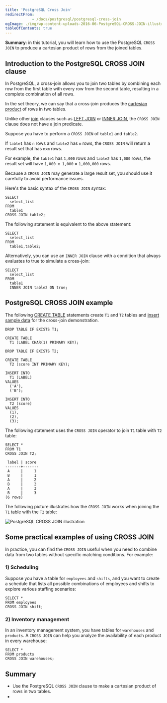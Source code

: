 ```yaml
---
title: 'PostgreSQL Cross Join'
redirectFrom: 
            - /docs/postgresql/postgresql-cross-join
ogImage: ./img/wp-content-uploads-2016-06-PostgreSQL-CROSS-JOIN-illustration.png
tableOfContents: true
---
```


**Summary**: in this tutorial, you will learn how to use the PostgreSQL `CROSS JOIN` to produce a cartesian product of rows from the joined tables.



## Introduction to the PostgreSQL CROSS JOIN clause



In PostgreSQL, a cross-join allows you to join two tables by combining each row from the first table with every row from the second table, resulting in a complete combination of all rows.



In the set theory, we can say that a cross-join produces the [cartesian product](https://en.wikipedia.org/wiki/Cartesian_product) of rows in two tables.



Unlike other [join](/docs/postgresql/postgresql-joins/) clauses such as [LEFT JOIN](https://www.postgresqltutorial.com/postgresql-tutorial/postgresql-left-join/) or [INNER JOIN](https://www.postgresqltutorial.com/postgresql-tutorial/postgresql-inner-join), the `CROSS JOIN` clause does not have a join predicate.



Suppose you have to perform a `CROSS JOIN` of `table1` and `table2`.



If `table1` has `n` rows and `table2` has `m` rows, the `CROSS JOIN` will return a result set that has `nxm` rows.



For example, the `table1` has `1,000` rows and `table2` has `1,000` rows, the result set will have `1,000 x 1,000` = `1,000,000` rows.



Because a `CROSS JOIN` may generate a large result set, you should use it carefully to avoid performance issues.



Here's the basic syntax of the `CROSS JOIN` syntax:



```
SELECT
  select_list
FROM
  table1
CROSS JOIN table2;
```



The following statement is equivalent to the above statement:



```
SELECT
  select_list
FROM
  table1,table2;
```



Alternatively, you can use an `INNER JOIN` clause with a condition that always evaluates to true to simulate a cross-join:



```
SELECT
  select_list
FROM
  table1
  INNER JOIN table2 ON true;
```



## PostgreSQL CROSS JOIN example



The following [CREATE TABLE](/docs/postgresql/postgresql-create-table/) statements create `T1` and `T2` tables and [insert sample data](https://www.postgresqltutorial.com/postgresql-tutorial/postgresql-insert) for the cross-join demonstration.



```
DROP TABLE IF EXISTS T1;

CREATE TABLE
  T1 (LABEL CHAR(1) PRIMARY KEY);

DROP TABLE IF EXISTS T2;

CREATE TABLE
  T2 (score INT PRIMARY KEY);

INSERT INTO
  T1 (LABEL)
VALUES
  ('A'),
  ('B');

INSERT INTO
  T2 (score)
VALUES
  (1),
  (2),
  (3);
```



The following statement uses the `CROSS JOIN` operator to join `T1` table with `T2` table:



```
SELECT *
FROM T1
CROSS JOIN T2;
```



```
 label | score
-------+-------
 A     |     1
 B     |     1
 A     |     2
 B     |     2
 A     |     3
 B     |     3
(6 rows)
```



The following picture illustrates how the `CROSS JOIN` works when joining the `T1` table with the `T2` table:



![PostgreSQL CROSS JOIN illustration](./img/wp-content-uploads-2016-06-PostgreSQL-CROSS-JOIN-illustration.png)



## Some practical examples of using CROSS JOIN



In practice, you can find the `CROSS JOIN` useful when you need to combine data from two tables without specific matching conditions. For example:



### 1) Scheduling



Suppose you have a table for `employees` and `shifts`, and you want to create a schedule that lists all possible combinations of employees and shifts to explore various staffing scenarios:



```
SELECT *
FROM employees
CROSS JOIN shift;
```



### 2) Inventory management



In an inventory management system, you have tables for `warehouses` and `products`. A `CROSS JOIN` can help you analyze the availability of each product in every warehouse:



```
SELECT *
FROM products
CROSS JOIN warehouses;
```



## Summary



- Use the PostgreSQL `CROSS JOIN` clause to make a cartesian product of rows in two tables.
- 
